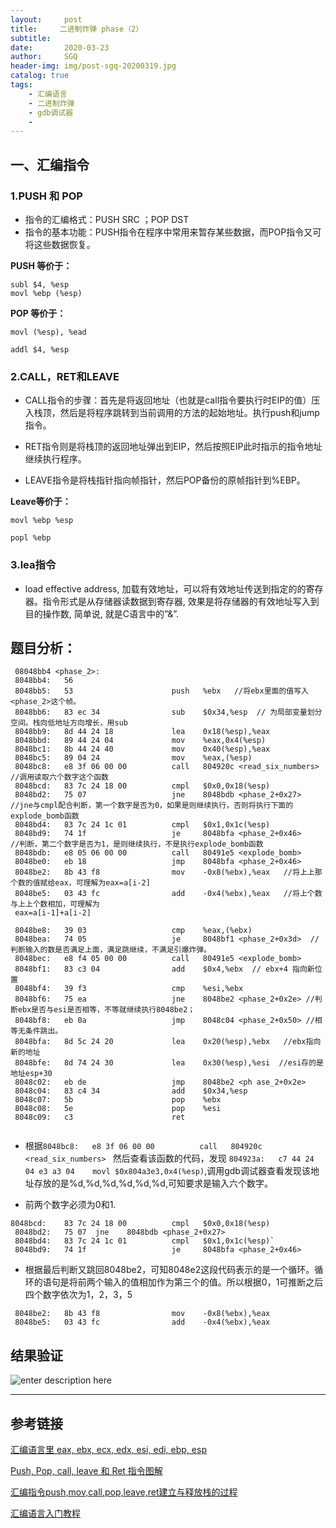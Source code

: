 ```yaml
---
layout:     post
title:     二进制炸弹 phase（2）
subtitle:   
date:       2020-03-23
author:     SGQ
header-img: img/post-sgq-20200319.jpg
catalog: true
tags:
    - 汇编语言
    - 二进制炸弹
    - gdb调试器
    - 
---
```


## 一、汇编指令

### 1.PUSH 和 POP

* 指令的汇编格式：PUSH SRC ；POP DST
* 指令的基本功能：PUSH指令在程序中常用来暂存某些数据，而POP指令又可将这些数据恢复。

**PUSH 等价于：**


`subl $4, %esp `<br>
`movl %ebp (%esp)`

**POP 等价于：**

`movl (%esp), %ead`<br>

`addl $4, %esp`

### 2.CALL，RET和LEAVE
* CALL指令的步骤：首先是将返回地址（也就是call指令要执行时EIP的值）压入栈顶，然后是将程序跳转到当前调用的方法的起始地址。执行push和jump指令。

* RET指令则是将栈顶的返回地址弹出到EIP，然后按照EIP此时指示的指令地址继续执行程序。

* LEAVE指令是将栈指针指向帧指针，然后POP备份的原帧指针到%EBP。

**Leave等价于：**

`movl %ebp %esp`<br>

`popl %ebp`


### 3.lea指令
* load effective address, 加载有效地址，可以将有效地址传送到指定的的寄存器。指令形式是从存储器读数据到寄存器, 效果是将存储器的有效地址写入到目的操作数, 简单说, 就是C语言中的”&”.

## 题目分析：


``` 
 08048bb4 <phase_2>:
 8048bb4:	56                   	 
 8048bb5:	53                   	push   %ebx   //将ebx里面的值写入<phase_2>这个帧。
 8048bb6:	83 ec 34             	sub    $0x34,%esp  // 为局部变量划分空间。栈向低地址方向增长，用sub
 8048bb9:	8d 44 24 18          	lea    0x18(%esp),%eax
 8048bbd:	89 44 24 04          	mov    %eax,0x4(%esp)
 8048bc1:	8b 44 24 40          	mov    0x40(%esp),%eax
 8048bc5:	89 04 24             	mov    %eax,(%esp)
 8048bc8:	e8 3f 06 00 00       	call   804920c <read_six_numbers>   //调用读取六个数字这个函数
 8048bcd:	83 7c 24 18 00       	cmpl   $0x0,0x18(%esp)    
 8048bd2:	75 07                	jne    8048bdb <phase_2+0x27>   //jne与cmpl配合判断，第一个数字是否为0，如果是则继续执行，否则将执行下面的explode_bomb函数
 8048bd4:	83 7c 24 1c 01       	cmpl   $0x1,0x1c(%esp)
 8048bd9:	74 1f                	je     8048bfa <phase_2+0x46>    //判断，第二个数字是否为1，是则继续执行，不是执行explode_bomb函数
 8048bdb:	e8 05 06 00 00       	call   80491e5 <explode_bomb>         
 8048be0:	eb 18                	jmp    8048bfa <phase_2+0x46>
 8048be2:	8b 43 f8             	mov    -0x8(%ebx),%eax   //将上上那个数的值赋给eax，可理解为eax=a[i-2]
 8048be5:	03 43 fc             	add    -0x4(%ebx),%eax   //将上个数与上上个数相加，可理解为
 eax=a[i-1]+a[i-2]

 8048be8:	39 03                	cmp    %eax,(%ebx)
 8048bea:	74 05                	je     8048bf1 <phase_2+0x3d>  //判断输入的数是否满足上面，满足跳继续，不满足引爆炸弹。
 8048bec:	e8 f4 05 00 00       	call   80491e5 <explode_bomb>
 8048bf1:	83 c3 04             	add    $0x4,%ebx  // ebx+4 指向新位置
 8048bf4:	39 f3                	cmp    %esi,%ebx  
 8048bf6:	75 ea                	jne    8048be2 <phase_2+0x2e> //判断ebx是否与esi是否相等，不等就继续执行8048be2；
 8048bf8:	eb 0a                	jmp    8048c04 <phase_2+0x50> //相等无条件跳出。
 8048bfa:	8d 5c 24 20          	lea    0x20(%esp),%ebx   //ebx指向新的地址
 8048bfe:	8d 74 24 30          	lea    0x30(%esp),%esi  //esi存的是地址esp+30
 8048c02:	eb de                	jmp    8048be2 <ph ase_2+0x2e>
 8048c04:	83 c4 34             	add    $0x34,%esp
 8048c07:	5b                   	pop    %ebx
 8048c08:	5e                   	pop    %esi
 8048c09:	c3                   	ret    


```

* 根据`8048bc8:	e8 3f 06 00 00       	call   804920c <read_six_numbers> ` 然后查看该函数的代码，发现   `804923a:	c7 44 24 04 e3 a3 04 	movl $0x804a3e3,0x4(%esp)`,调用gdb调试器查看发现该地址存放的是%d,%d,%d,%d,%d,%d,可知要求是输入六个数字。

*   前两个数字必须为0和1.
```
8048bcd:	83 7c 24 18 00       	cmpl   $0x0,0x18(%esp) 
 8048bd2:	75 07  jne    8048bdb <phase_2+0x27> 
 8048bd4:	83 7c 24 1c 01       	cmpl   $0x1,0x1c(%esp)` 
 8048bd9:	74 1f                	je     8048bfa <phase_2+0x46> 
 ```
   
 * 根据最后判断又跳回8048be2，可知8048e2这段代码表示的是一个循环。循环的语句是将前两个输入的值相加作为第三个的值。所以根据0，1可推断之后四个数字依次为1，2，3，5
```
 8048be2:	8b 43 f8             	mov    -0x8(%ebx),%eax   
 8048be5:	03 43 fc             	add    -0x4(%ebx),%eax 
```

## 结果验证
 
 ![enter description here](https://imgkr.cn-bj.ufileos.com/6fff1388-fb4e-415d-b07a-0cb68631c880.png)




















***
## 参考链接
[汇编语言里 eax, ebx, ecx, edx, esi, edi, ebp, esp](https://blog.csdn.net/xiazdong/article/details/7388945)

[Push, Pop, call, leave 和 Ret 指令图解](https://blog.csdn.net/striver1205/article/details/25695437)

[汇编指令push,mov,call,pop,leave,ret建立与释放栈的过程](https://blog.csdn.net/liu_if_else/article/details/72794199?depth_1-utm_source=distribute.pc_relevant.none-task&utm_source=distribute.pc_relevant.none-task)

[汇编语言入门教程](http://www.ruanyifeng.com/blog/2018/01/assembly-language-primer.html)




